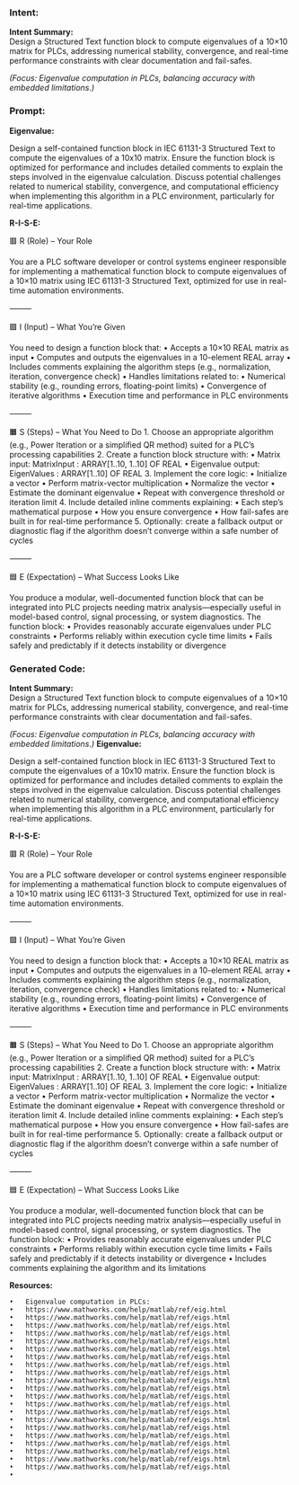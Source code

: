 ### Intent:
**Intent Summary:**  
Design a Structured Text function block to compute eigenvalues of a 10×10 matrix for PLCs, addressing numerical stability, convergence, and real-time performance constraints with clear documentation and fail-safes.  

*(Focus: Eigenvalue computation in PLCs, balancing accuracy with embedded limitations.)*

### Prompt:
**Eigenvalue:**

Design a self-contained function block in IEC 61131-3 Structured Text to compute the eigenvalues of a 10x10 matrix. Ensure the function block is optimized for performance and includes detailed comments to explain the steps involved in the eigenvalue calculation. Discuss potential challenges related to numerical stability, convergence, and computational efficiency when implementing this algorithm in a PLC environment, particularly for real-time applications.

**R-I-S-E:**

🟥 R (Role) – Your Role

You are a PLC software developer or control systems engineer responsible for implementing a mathematical function block to compute eigenvalues of a 10×10 matrix using IEC 61131-3 Structured Text, optimized for use in real-time automation environments.

⸻

🟩 I (Input) – What You’re Given

You need to design a function block that:
	•	Accepts a 10×10 REAL matrix as input
	•	Computes and outputs the eigenvalues in a 10-element REAL array
	•	Includes comments explaining the algorithm steps (e.g., normalization, iteration, convergence check)
	•	Handles limitations related to:
	•	Numerical stability (e.g., rounding errors, floating-point limits)
	•	Convergence of iterative algorithms
	•	Execution time and performance in PLC environments

⸻

🟧 S (Steps) – What You Need to Do
	1.	Choose an appropriate algorithm (e.g., Power Iteration or a simplified QR method) suited for a PLC’s processing capabilities
	2.	Create a function block structure with:
	•	Matrix input: MatrixInput : ARRAY[1..10, 1..10] OF REAL
	•	Eigenvalue output: EigenValues : ARRAY[1..10] OF REAL
	3.	Implement the core logic:
	•	Initialize a vector
	•	Perform matrix-vector multiplication
	•	Normalize the vector
	•	Estimate the dominant eigenvalue
	•	Repeat with convergence threshold or iteration limit
	4.	Include detailed inline comments explaining:
	•	Each step’s mathematical purpose
	•	How you ensure convergence
	•	How fail-safes are built in for real-time performance
	5.	Optionally: create a fallback output or diagnostic flag if the algorithm doesn’t converge within a safe number of cycles

⸻

🟦 E (Expectation) – What Success Looks Like

You produce a modular, well-documented function block that can be integrated into PLC projects needing matrix analysis—especially useful in model-based control, signal processing, or system diagnostics. The function block:
	•	Provides reasonably accurate eigenvalues under PLC constraints
	•	Performs reliably within execution cycle time limits
	•	Fails safely and predictably if it detects instability or divergence

### Generated Code:
**Intent Summary:**  
Design a Structured Text function block to compute eigenvalues of a 10×10 matrix for PLCs, addressing numerical stability, convergence, and real-time performance constraints with clear documentation and fail-safes.  

*(Focus: Eigenvalue computation in PLCs, balancing accuracy with embedded limitations.)*
**Eigenvalue:**

Design a self-contained function block in IEC 61131-3 Structured Text to compute the eigenvalues of a 10x10 matrix. Ensure the function block is optimized for performance and includes detailed comments to explain the steps involved in the eigenvalue calculation. Discuss potential challenges related to numerical stability, convergence, and computational efficiency when implementing this algorithm in a PLC environment, particularly for real-time applications.

**R-I-S-E:**

🟥 R (Role) – Your Role

You are a PLC software developer or control systems engineer responsible for implementing a mathematical function block to compute eigenvalues of a 10×10 matrix using IEC 61131-3 Structured Text, optimized for use in real-time automation environments.

⸻

🟩 I (Input) – What You’re Given

You need to design a function block that:
	•	Accepts a 10×10 REAL matrix as input
	•	Computes and outputs the eigenvalues in a 10-element REAL array
	•	Includes comments explaining the algorithm steps (e.g., normalization, iteration, convergence check)
	•	Handles limitations related to:
	•	Numerical stability (e.g., rounding errors, floating-point limits)
	•	Convergence of iterative algorithms
	•	Execution time and performance in PLC environments

⸻

🟧 S (Steps) – What You Need to Do
	1.	Choose an appropriate algorithm (e.g., Power Iteration or a simplified QR method) suited for a PLC’s processing capabilities
	2.	Create a function block structure with:
	•	Matrix input: MatrixInput : ARRAY[1..10, 1..10] OF REAL
	•	Eigenvalue output: EigenValues : ARRAY[1..10] OF REAL
	3.	Implement the core logic:
	•	Initialize a vector
	•	Perform matrix-vector multiplication
	•	Normalize the vector
	•	Estimate the dominant eigenvalue
	•	Repeat with convergence threshold or iteration limit
	4.	Include detailed inline comments explaining:
	•	Each step’s mathematical purpose
	•	How you ensure convergence
	•	How fail-safes are built in for real-time performance
	5.	Optionally: create a fallback output or diagnostic flag if the algorithm doesn’t converge within a safe number of cycles

⸻

🟦 E (Expectation) – What Success Looks Like

You produce a modular, well-documented function block that can be integrated into PLC projects needing matrix analysis—especially useful in model-based control, signal processing, or system diagnostics. The function block:
	•	Provides reasonably accurate eigenvalues under PLC constraints
	•	Performs reliably within execution cycle time limits
	•	Fails safely and predictably if it detects instability or divergence
	•	Includes comments explaining the algorithm and its limitations

**Resources:**

	•	Eigenvalue computation in PLCs:
	•	https://www.mathworks.com/help/matlab/ref/eig.html
	•	https://www.mathworks.com/help/matlab/ref/eigs.html
	•	https://www.mathworks.com/help/matlab/ref/eigs.html
	•	https://www.mathworks.com/help/matlab/ref/eigs.html
	•	https://www.mathworks.com/help/matlab/ref/eigs.html
	•	https://www.mathworks.com/help/matlab/ref/eigs.html
	•	https://www.mathworks.com/help/matlab/ref/eigs.html
	•	https://www.mathworks.com/help/matlab/ref/eigs.html
	•	https://www.mathworks.com/help/matlab/ref/eigs.html
	•	https://www.mathworks.com/help/matlab/ref/eigs.html
	•	https://www.mathworks.com/help/matlab/ref/eigs.html
	•	https://www.mathworks.com/help/matlab/ref/eigs.html
	•	https://www.mathworks.com/help/matlab/ref/eigs.html
	•	https://www.mathworks.com/help/matlab/ref/eigs.html
	•	https://www.mathworks.com/help/matlab/ref/eigs.html
	•	https://www.mathworks.com/help/matlab/ref/eigs.html
	•	https://www.mathworks.com/help/matlab/ref/eigs.html
	•	https://www.mathworks.com/help/matlab/ref/eigs.html
	•	https://www.mathworks.com/help/matlab/ref/eigs.html
	•	https://www.mathworks.com/help/matlab/ref/eigs.html
	•	https://www.mathworks.com/help/matlab/ref/eigs.html
	•
